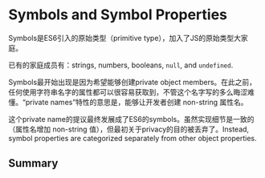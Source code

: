 # Symbols and Symbol Properties

Symbols是ES6引入的原始类型（primitive type），加入了JS的原始类型大家庭。

已有的家庭成员有：strings, numbers, booleans, `null`, and `undefined`. 

Symbols最开始出现是因为希望能够创建private object members。在此之前，任何使用字符串名字的属性都可以很容易获取到，不管这个名字写的多么晦涩难懂。“private names”特性的意思是，能够让开发者创建 non-string 属性名。

这个private name的提议最终发展成了ES6的symbols。虽然实现细节是一致的（属性名增加 non-string 值），但最初关于privacy的目的被丢弃了。Instead, symbol properties are categorized separately from other object properties.

## Summary